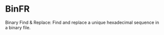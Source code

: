 # BinFR
Binary Find &amp; Replace: Find and replace a unique hexadecimal sequence in a binary file.
